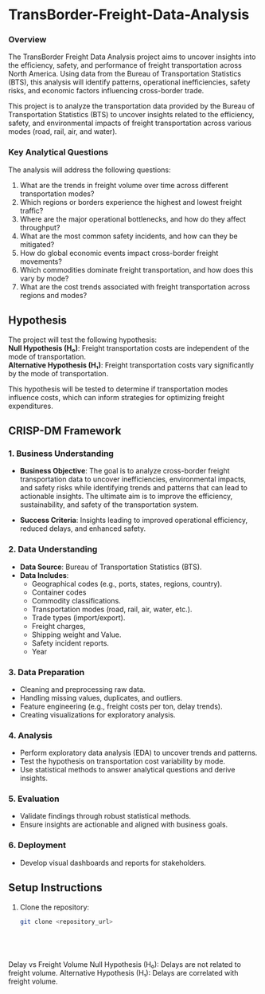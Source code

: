 # TransBorder-Freight-Data-Analysis

### Overview
The TransBorder Freight Data Analysis project aims to uncover insights into the efficiency, safety, and performance of freight transportation across North America. Using data from the Bureau of Transportation Statistics (BTS), this analysis will identify patterns, operational inefficiencies, safety risks, and economic factors influencing cross-border trade. 


This project is to analyze the transportation data provided by the Bureau of Transportation Statistics (BTS) to uncover insights related to the efficiency, safety, and environmental impacts of freight transportation across various modes (road, rail, air, and water). 


### Key Analytical Questions
The analysis will address the following questions:
1. What are the trends in freight volume over time across different transportation modes?
2. Which regions or borders experience the highest and lowest freight traffic?
3. Where are the major operational bottlenecks, and how do they affect throughput?
4. What are the most common safety incidents, and how can they be mitigated?
5. How do global economic events impact cross-border freight movements?
6. Which commodities dominate freight transportation, and how does this vary by mode?
7. What are the cost trends associated with freight transportation across regions and modes?


## **Hypothesis**
The project will test the following hypothesis:  
**Null Hypothesis (H₀)**: Freight transportation costs are independent of the mode of transportation.  
**Alternative Hypothesis (H₁)**: Freight transportation costs vary significantly by the mode of transportation.  

This hypothesis will be tested to determine if transportation modes influence costs, which can inform strategies for optimizing freight expenditures.



## **CRISP-DM Framework**
### 1. **Business Understanding**
   - **Business Objective**:
The goal is to analyze cross-border freight transportation data to uncover inefficiencies, environmental impacts, and safety risks while identifying trends and patterns that can lead to actionable insights. The ultimate aim is to improve the efficiency, sustainability, and safety of the transportation system.

   - **Success Criteria**: Insights leading to improved operational efficiency, reduced delays, and enhanced safety.

### 2. **Data Understanding**
   - **Data Source**: Bureau of Transportation Statistics (BTS).
   - **Data Includes**:
     - Geographical codes (e.g., ports, states, regions, country).
     - Container codes
     - Commodity classifications.
     - Transportation modes (road, rail, air, water, etc.).
     - Trade types (import/export).
     - Freight charges, 
     - Shipping weight and Value.
     - Safety incident reports.
     - Year

 ### 3. **Data Preparation**
   - Cleaning and preprocessing raw data.
   - Handling missing values, duplicates, and outliers.
   - Feature engineering (e.g., freight costs per ton, delay trends).
   - Creating visualizations for exploratory analysis.

### 4. **Analysis**
   - Perform exploratory data analysis (EDA) to uncover trends and patterns.
   - Test the hypothesis on transportation cost variability by mode.
   - Use statistical methods to answer analytical questions and derive insights.

### 5. **Evaluation**
   - Validate findings through robust statistical methods.
   - Ensure insights are actionable and aligned with business goals.

### 6. **Deployment**
   - Develop visual dashboards and reports for stakeholders.
   

## **Setup Instructions**
1. Clone the repository:
   ```bash
   git clone <repository_url>






Delay vs Freight Volume
Null Hypothesis (H₀): Delays are not related to freight volume.
Alternative Hypothesis (H₁): Delays are correlated with freight volume.